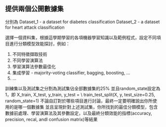 ## 提供兩個公開數據集
分別為 Dataset_1 - a dataset for diabetes classification
      Dataset_2 - a dataset for heart attack classification

選擇一個資料集，根據這學期學習的各項機器學習知識以及範例程式，設定不同項目進行分類模型效能探討，例如：
1. 不同特徵擷取技術
2. 不同學習演算法
3. 學習演算法參數最佳化
4. 集成學習 - majority-voting classifier, bagging, boosting, …
5. …
 

訓練集以及測試集之分割為測試集佔全部數據集的25%
並且random_state設定為1，即 
X_train, X_test, y_train, y_test = \ train_test_split(X, y, test_size=0.25, random_state=1)
不論自訂對於哪些項目進行討論，最終一定要明確說出你所使用的是哪一個數據集
並且呈現針對上述測試集，你所找到的最佳分類模型，包含數據前處理、學習演算法及其參數設定，以及最終分類效能的指標(accuracy, precision, recal, andl confusion matrix)等結果
